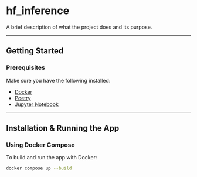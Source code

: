 # hf_inference

A brief description of what the project does and its purpose.

---

## Getting Started

### Prerequisites

Make sure you have the following installed:

- [Docker](https://www.docker.com/)
- [Poetry](https://python-poetry.org/)
- [Jupyter Notebook](https://jupyter.org/)

---

## Installation & Running the App

### Using Docker Compose

To build and run the app with Docker:

```bash
docker compose up --build
